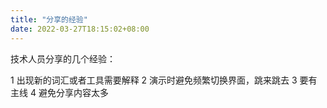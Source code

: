 ```yaml
---
title: "分享的经验"
date: 2022-03-27T18:15:02+08:00
---
```


技术人员分享的几个经验：

1 出现新的词汇或者工具需要解释
2 演示时避免频繁切换界面，跳来跳去
3 要有主线
4 避免分享内容太多
